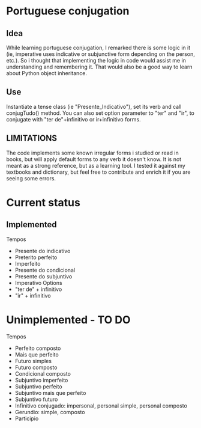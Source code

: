 # Portuguese conjugation
## Idea
While learning portuguese conjugation, I remarked there is some logic in it (ie, imperative uses indicative or subjunctive form depending on the person, etc.). So i thought that implementing the logic in code would assist me in understanding and remembering it.
That would also be a good way to learn about Python object inheritance.
## Use
Instantiate a tense class (ie "Presente_Indicativo"), set its verb and call conjugTudo() method.
You can also set option parameter to "ter" and "ir", to conjugate with "ter de"+infinitivo or ir+infinitivo forms.
## LIMITATIONS
The code implements some known irregular forms i studied or read in books, but will apply default forms to any verb it doesn't know.
It is not meant as a strong reference, but as a learning tool.
I tested it against my textbooks and dictionary, but feel free to contribute and enrich it if you are seeing some errors.
# Current status
## Implemented
Tempos
- Presente do indicativo
- Preterito perfeito
- Imperfeito
- Presente do condicional
- Presente do subjuntivo
- Imperativo
Options
- "ter de" + infinitivo
- "ir" + infinitivo
# Unimplemented - TO DO
Tempos
- Perfeito composto
- Mais que perfeito
- Futuro simples
- Futuro composto
- Condicional composto
- Subjuntivo imperfeito
- Subjuntivo perfeito
- Subjuntivo mais que perfeito
- Subjuntivo futuro 
- Infinitivo conjugado: impersonal, personal simple, personal composto
- Gerundio: simple, composto
- Participio


